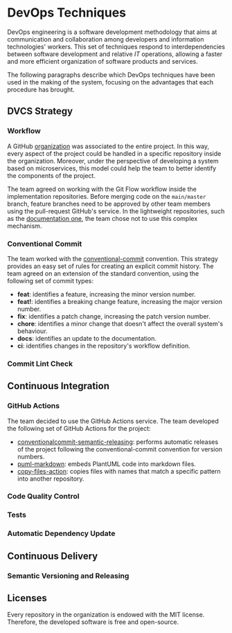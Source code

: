 # DevOps Techniques

DevOps engineering is a software development methodology that aims at communication and collaboration among developers 
and information technologies' workers. This set of techniques respond to interdependencies between software development and
relative *IT* operations, allowing a faster and more efficient organization of software products and services.

The following paragraphs describe which DevOps techniques have been used in the making of the system, focusing on the 
advantages that each procedure has brought.

## DVCS Strategy
### Workflow
A GitHub [organization](https://github.com/SmartWasteCollection) was associated to the entire project. In this way, every aspect of the project could be handled in a specific repository inside the organization. Moreover, under the perspective of developing a system based on microservices, this model could help the team to better identify the components of the project. 

The team agreed on working with the Git Flow workflow inside the implementation repositories. Before merging code on the ```main/master``` branch, feature branches need to be approved by other team members using the pull-request GitHub's service. In the lightweight repositories, such as the [documentation one](https://github.com/SmartWasteCollection/documentation), the team chose not to use this complex mechanism. 

### Conventional Commit
The team worked with the [conventional-commit](https://www.conventionalcommits.org/en/v1.0.0/) convention. This strategy provides an easy set of rules for creating an explicit commit history. The team agreed on an extension of the standard convention, using the following set of commit types:
* **feat**: identifies a feature, increasing the minor version number.
* **feat!**: identifies a breaking change feature, increasing the major version number.
* **fix**: identifies a patch change, increasing the patch version number.
* **chore**: identifies a minor change that doesn't affect the overall system's behaviour. 
* **docs**: identifies an update to the documentation.
* **ci**: identifies changes in the repository's workflow definition.

### Commit Lint Check

## Continuous Integration
### GitHub Actions
The team decided to use the GitHub Actions service. The team developed the following set of GitHub Actions for the project:
* [conventionalcommit-semantic-releasing](https://github.com/anitvam/conventionalcommit-semantic-releasing): performs automatic releases of the project following the conventional-commit convention for version numbers.
* [puml-markdown](https://github.com/alessandro-marcantoni/puml-markdown): embeds PlantUML code into markdown files.
* [copy-files-action](https://github.com/SimoneRomagnoli/copy-files-action): copies files with names that match a specific pattern into another repository.

### Code Quality Control
### Tests
### Automatic Dependency Update

## Continuous Delivery
### Semantic Versioning and Releasing

## Licenses
Every repository in the organization is endowed with the MIT license. Therefore, the developed software is free and open-source.
